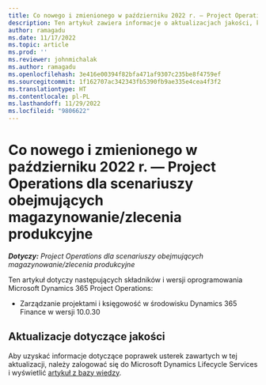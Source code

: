 ```yaml
---
title: Co nowego i zmienionego w październiku 2022 r. — Project Operations dla scenariuszy obejmujących magazynowanie/zlecenia produkcyjne
description: Ten artykuł zawiera informacje o aktualizacjach jakości, które są dostępne w wydaniu z października 2022 r. wdrożenia Microsoft Dynamics 365 Project Operations dla scenariuszy opartych na zasobach magazynowanych/produkcji.
author: ramagadu
ms.date: 11/17/2022
ms.topic: article
ms.prod: ''
ms.reviewer: johnmichalak
ms.author: ramagadu
ms.openlocfilehash: 3e416e00394f82bfa471af9307c235be8f4759ef
ms.sourcegitcommit: 1f162707ac342343fb5390fb9ae335e4cea4f3f2
ms.translationtype: HT
ms.contentlocale: pl-PL
ms.lasthandoff: 11/29/2022
ms.locfileid: "9806622"
---
```

# <a name="whats-new-or-changed-in-project-operations-october-2022-for-stockedproduction-based-scenarios"></a>Co nowego i zmienionego w październiku 2022 r. — Project Operations dla scenariuszy obejmujących magazynowanie/zlecenia produkcyjne

_**Dotyczy:** Project Operations dla scenariuszy obejmujących magazynowanie/zlecenia produkcyjne_

Ten artykuł dotyczy następujących składników i wersji oprogramowania Microsoft Dynamics 365 Project Operations:

- Zarządzanie projektami i księgowość w środowisku Dynamics 365 Finance w wersji 10.0.30

## <a name="quality-updates"></a>Aktualizacje dotyczące jakości

Aby uzyskać informacje dotyczące poprawek usterek zawartych w tej aktualizacji, należy zalogować się do Microsoft Dynamics Lifecycle Services i wyświetlić [artykuł z bazy wiedzy](https://fix.lcs.dynamics.com/Issue/Details?bugId=745468).